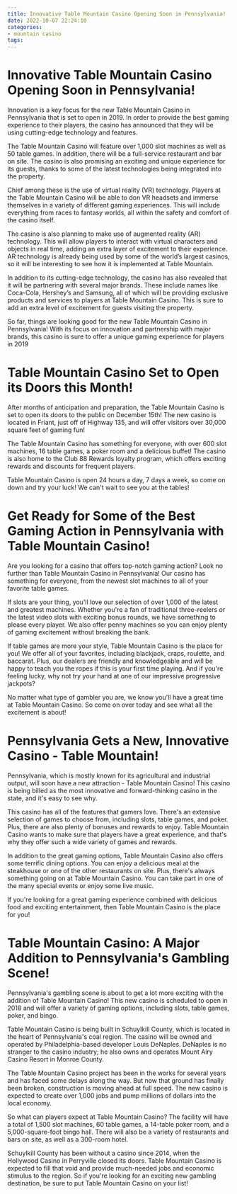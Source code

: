 ```yaml
---
title: Innovative Table Mountain Casino Opening Soon in Pennsylvania!
date: 2022-10-07 22:24:10
categories:
- mountain casino
tags:
---
```



#  Innovative Table Mountain Casino Opening Soon in Pennsylvania!

Innovation is a key focus for the new Table Mountain Casino in Pennsylvania that is set to open in 2019. In order to provide the best gaming experience to their players, the casino has announced that they will be using cutting-edge technology and features.

The Table Mountain Casino will feature over 1,000 slot machines as well as 50 table games. In addition, there will be a full-service restaurant and bar on site. The casino is also promising an exciting and unique experience for its guests, thanks to some of the latest technologies being integrated into the property.

Chief among these is the use of virtual reality (VR) technology. Players at the Table Mountain Casino will be able to don VR headsets and immerse themselves in a variety of different gaming experiences. This will include everything from races to fantasy worlds, all within the safety and comfort of the casino itself.

The casino is also planning to make use of augmented reality (AR) technology. This will allow players to interact with virtual characters and objects in real time, adding an extra layer of excitement to their experience. AR technology is already being used by some of the world’s largest casinos, so it will be interesting to see how it is implemented at Table Mountain.

In addition to its cutting-edge technology, the casino has also revealed that it will be partnering with several major brands. These include names like Coca-Cola, Hershey’s and Samsung, all of which will be providing exclusive products and services to players at Table Mountain Casino. This is sure to add an extra level of excitement for guests visiting the property.

So far, things are looking good for the new Table Mountain Casino in Pennsylvania! With its focus on innovation and partnership with major brands, this casino is sure to offer a unique gaming experience for players in 2019

#  Table Mountain Casino Set to Open its Doors this Month!

After months of anticipation and preparation, the Table Mountain Casino is set to open its doors to the public on December 15th! The new casino is located in Friant, just off of Highway 135, and will offer visitors over 30,000 square feet of gaming fun!

The Table Mountain Casino has something for everyone, with over 600 slot machines, 16 table games, a poker room and a delicious buffet! The casino is also home to the Club 88 Rewards loyalty program, which offers exciting rewards and discounts for frequent players.

Table Mountain Casino is open 24 hours a day, 7 days a week, so come on down and try your luck! We can't wait to see you at the tables!

#  Get Ready for Some of the Best Gaming Action in Pennsylvania with Table Mountain Casino!

Are you looking for a casino that offers top-notch gaming action? Look no further than Table Mountain Casino in Pennsylvania! Our casino has something for everyone, from the newest slot machines to all of your favorite table games.

If slots are your thing, you'll love our selection of over 1,000 of the latest and greatest machines. Whether you're a fan of traditional three-reelers or the latest video slots with exciting bonus rounds, we have something to please every player. We also offer penny machines so you can enjoy plenty of gaming excitement without breaking the bank.

If table games are more your style, Table Mountain Casino is the place for you! We offer all of your favorites, including blackjack, craps, roulette, and baccarat. Plus, our dealers are friendly and knowledgeable and will be happy to teach you the ropes if this is your first time playing. And if you're feeling lucky, why not try your hand at one of our impressive progressive jackpots?

No matter what type of gambler you are, we know you'll have a great time at Table Mountain Casino. So come on over today and see what all the excitement is about!

#  Pennsylvania Gets a New, Innovative Casino - Table Mountain!

Pennsylvania, which is mostly known for its agricultural and industrial output, will soon have a new attraction - Table Mountain Casino! This casino is being billed as the most innovative and forward-thinking casino in the state, and it's easy to see why.

This casino has all of the features that gamers love. There's an extensive selection of games to choose from, including slots, table games, and poker. Plus, there are also plenty of bonuses and rewards to enjoy. Table Mountain Casino wants to make sure that players have a great experience, and that's why they offer such a wide variety of games and rewards.

In addition to the great gaming options, Table Mountain Casino also offers some terrific dining options. You can enjoy a delicious meal at the steakhouse or one of the other restaurants on site. Plus, there's always something going on at Table Mountain Casino. You can take part in one of the many special events or enjoy some live music.

If you're looking for a great gaming experience combined with delicious food and exciting entertainment, then Table Mountain Casino is the place for you!

#  Table Mountain Casino: A Major Addition to Pennsylvania's Gambling Scene!

Pennsylvania's gambling scene is about to get a lot more exciting with the addition of Table Mountain Casino! This new casino is scheduled to open in 2018 and will offer a variety of gaming options, including slots, table games, poker, and bingo.

Table Mountain Casino is being built in Schuylkill County, which is located in the heart of Pennsylvania's coal region. The casino will be owned and operated by Philadelphia-based developer Louis DeNaples. DeNaples is no stranger to the casino industry; he also owns and operates Mount Airy Casino Resort in Monroe County.

The Table Mountain Casino project has been in the works for several years and has faced some delays along the way. But now that ground has finally been broken, construction is moving ahead at full speed. The new casino is expected to create over 1,000 jobs and pump millions of dollars into the local economy.

So what can players expect at Table Mountain Casino? The facility will have a total of 1,500 slot machines, 60 table games, a 14-table poker room, and a 5,000-square-foot bingo hall. There will also be a variety of restaurants and bars on site, as well as a 300-room hotel.

Schuylkill County has been without a casino since 2014, when the Hollywood Casino in Perryville closed its doors. Table Mountain Casino is expected to fill that void and provide much-needed jobs and economic stimulus to the region. So if you're looking for an exciting new gambling destination, be sure to put Table Mountain Casino on your list!